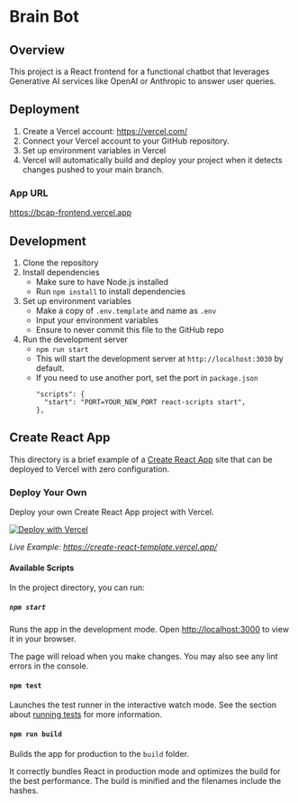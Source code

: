 # Brain Bot
## Overview
This project is a React frontend for a functional chatbot that leverages Generative AI services like OpenAI or Anthropic to answer user queries.

## Deployment
1. Create a Vercel account: https://vercel.com/
1. Connect your Vercel account to your GitHub repository.
1. Set up environment variables in Vercel
1. Vercel will automatically build and deploy your project when it detects changes pushed to your main branch.

### App URL
https://bcap-frontend.vercel.app

## Development
1. Clone the repository
1. Install dependencies
    * Make sure to have Node.js installed
    * Run `npm install` to install dependencies
1. Set up environment variables
    * Make a copy of `.env.template` and name as `.env`
    * Input your environment variables
    * Ensure to never commit this file to the GitHub repo
1. Run the development server
    * `npm run start`
    * This will start the development server at `http://localhost:3030` by default.
    * If you need to use another port, set the port in `package.json`
      ```
      "scripts": {
        "start": "PORT=YOUR_NEW_PORT react-scripts start",
      },
      ```


## Create React App

This directory is a brief example of a [Create React App](https://github.com/facebook/create-react-app) site that can be deployed to Vercel with zero configuration.

### Deploy Your Own

Deploy your own Create React App project with Vercel.

[![Deploy with Vercel](https://vercel.com/button)](https://vercel.com/new/clone?repository-url=https://github.com/vercel/vercel/tree/main/examples/create-react-app&template=create-react-app)

_Live Example: https://create-react-template.vercel.app/_

#### Available Scripts

In the project directory, you can run:

##### `npm start`

Runs the app in the development mode. Open [http://localhost:3000](http://localhost:3000) to view it in your browser.

The page will reload when you make changes. You may also see any lint errors in the console.

#### `npm test`

Launches the test runner in the interactive watch mode. See the section about [running tests](https://facebook.github.io/create-react-app/docs/running-tests) for more information.

#### `npm run build`

Builds the app for production to the `build` folder.

It correctly bundles React in production mode and optimizes the build for the best performance. The build is minified and the filenames include the hashes.
